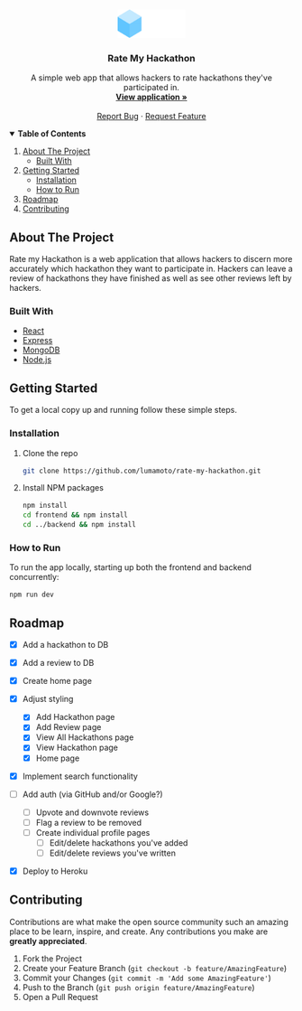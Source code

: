 <!-- PROJECT LOGO -->
<br />
<p align="center">
  <a href="https://github.com/lumamoto/rate-my-hackathon">
    <img src="frontend/src/assets/RMH.png" alt="RMH Logo" height="50">
  </a>

  <h3 align="center">Rate My Hackathon</h3>

  <p align="center">
    A simple web app that allows hackers to rate hackathons they've participated in.
    <br />
    <a href="https://ratemyhackathon.herokuapp.com/"><strong>View application »</strong></a>
    <br />
    <br />
    <a href="https://github.com/lumamoto/rate-my-hackathon/issues">Report Bug</a>
    ·
    <a href="https://github.com/lumamoto/rate-my-hackathon/issues">Request Feature</a>
  </p>
</p>



<!-- TABLE OF CONTENTS -->
<details open="open">
  <summary><b>Table of Contents</b></summary>
  <ol>
    <li>
      <a href="#about-the-project">About The Project</a>
      <ul>
        <li><a href="#built-with">Built With</a></li>
      </ul>
    </li>
    <li>
      <a href="#getting-started">Getting Started</a>
      <ul>
        <li><a href="#installation">Installation</a></li>
        <li><a href="#how-to-run">How to Run</a></li>
      </ul>
    </li>
    <li><a href="#roadmap">Roadmap</a></li>
    <li><a href="#contributing">Contributing</a></li>
  </ol>
</details>



<!-- ABOUT THE PROJECT -->
## About The Project

Rate my Hackathon is a web application that allows hackers to discern more accurately which hackathon they want to participate in. Hackers can leave a review of hackathons they have finished as well as see other reviews left by hackers.

### Built With

* [React](https://reactjs.org/)
* [Express](http://expressjs.com/)
* [MongoDB](https://www.mongodb.com/)
* [Node.js](https://nodejs.org/en/)



<!-- GETTING STARTED -->
## Getting Started

To get a local copy up and running follow these simple steps.

### Installation

1. Clone the repo
   ```sh
   git clone https://github.com/lumamoto/rate-my-hackathon.git
   ```
2. Install NPM packages
   ```sh
   npm install
   cd frontend && npm install
   cd ../backend && npm install
   ```


### How to Run

To run the app locally, starting up both the frontend and backend concurrently:
```sh
npm run dev
```


<!-- ROADMAP -->
## Roadmap

- [x] Add a hackathon to DB
- [x] Add a review to DB
- [x] Create home page
- [x] Adjust styling
  - [x] Add Hackathon page
  - [x] Add Review page
  - [x] View All Hackathons page
  - [x] View Hackathon page
  - [x] Home page
- [x] Implement search functionality
- [ ] Add auth (via GitHub and/or Google?)
  - [ ] Upvote and downvote reviews
  - [ ] Flag a review to be removed
  - [ ] Create individual profile pages
    - [ ] Edit/delete hackathons you've added
    - [ ] Edit/delete reviews you've written
- [x] Deploy to Heroku



<!-- CONTRIBUTING -->
## Contributing

Contributions are what make the open source community such an amazing place to be learn, inspire, and create. Any contributions you make are **greatly appreciated**.

1. Fork the Project
2. Create your Feature Branch (`git checkout -b feature/AmazingFeature`)
3. Commit your Changes (`git commit -m 'Add some AmazingFeature'`)
4. Push to the Branch (`git push origin feature/AmazingFeature`)
5. Open a Pull Request
